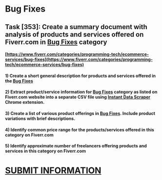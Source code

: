 # Bug Fixes
## Task [353]: Create a summary document with analysis of products and services offered on Fiverr.com in [Bug Fixes](https://www.fiverr.com/categories/programming-tech/ecommerce-services/bug-fixes) category
#### [https://www.fiverr.com/categories/programming-tech/ecommerce-services/bug-fixes](https://www.fiverr.com/categories/programming-tech/ecommerce-services/bug-fixes)
#### 1) Create a short general description for products and services offered in the [Bug Fixes](https://www.fiverr.com/categories/programming-tech/ecommerce-services/bug-fixes)
#### 2) Extract product/service information for [Bug Fixes](https://www.fiverr.com/categories/programming-tech/ecommerce-services/bug-fixes) category as listed on Fiverr.com website into a separate CSV file using [Instant Data Scraper](https://chrome.google.com/webstore/detail/instant-data-scraper/ofaokhiedipichpaobibbnahnkdoiiah) Chrome extension.
#### 3) Create a list of various product offerings in [Bug Fixes](https://www.fiverr.com/categories/programming-tech/ecommerce-services/bug-fixes). Include product variations with brief descriptions.
#### 4) Identify common price range for the products/services offered in this category on Fiverr.com
#### 5) Identify approximate number of freelancers offering products and services in this category on Fiverr.com

# [SUBMIT INFORMATION](https://forms.office.com/r/8AEKjkLxKG)
